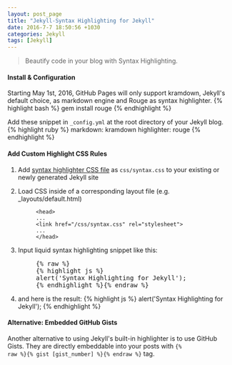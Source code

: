 ```yaml
--- 
layout: post_page
title: "Jekyll-Syntax Highlighting for Jekyll" 
date: 2016-7-7 18:50:56 +1030 
categories: Jekyll 
tags: [Jekyll] 
---	
```


> Beautify code in your blog with Syntax Highlighting.
<!--summary break-->

#### Install & Configuration
Starting May 1st, 2016, GitHub Pages will only support kramdown, Jekyll's default choice, as markdown engine and Rouge as syntax highlighter. 
{% highlight bash %}
gem install rouge
{% endhighlight %}

Add these snippet in `_config.yml` at the root directory of your Jekyll blog.
{% highlight ruby %}
markdown: kramdown
highlighter: rouge
{% endhighlight %}

#### Add Custom Highlight CSS Rules
<ol>
<li>Add <a href="https://gist.github.com/demisx/025698a7b5e314a7a4b5">syntax highlighter CSS file</a> as
<code>css/syntax.css</code> to your existing or newly generated Jekyll site</li>
<li><p>Load CSS inside of a corresponding layout file (e.g. _layouts/default.html) 
</p><figure class="highlight"><pre><code class="language-html" data-lang="html"><span class="nt">&lt;head&gt;</span>
...
<span class="nt">&lt;link</span> <span class="na">href=</span><span class="s">"/css/syntax.css"</span> <span class="na">rel=</span><span class="s">"stylesheet"</span><span class="nt">&gt;</span>
...
<span class="nt">&lt;/head&gt;</span></code></pre></figure><p></p></li>
<li>
Input liquid syntax highlighting snippet like this:
<figure class="highlight">
<pre>{% raw %}
{% highlight js %}
alert('Syntax Highlighting for Jekyll');
{% endhighlight %}{% endraw %}
</pre></figure>
</li>
<li>and here is the result:
{% highlight js %}
alert('Syntax Highlighting for Jekyll');
{% endhighlight %}</li>
</ol>

#### Alternative: Embedded GitHub Gists

Another alternative to using Jekyll's built-in highlighter is to use GitHub Gists. They are directly
embeddable into your posts with <code>{% raw %}{% gist [gist_number] %}{% endraw %}</code> tag.
